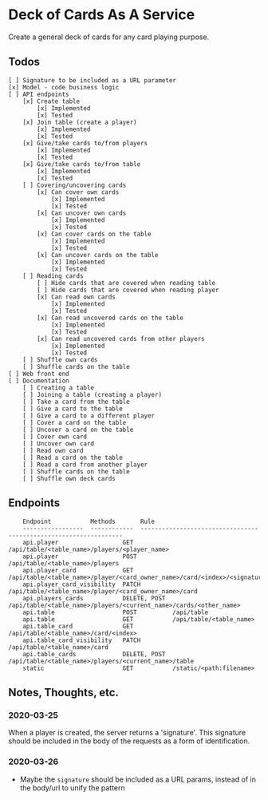 # Deck of Cards As A Service

Create a general deck of cards for any card playing purpose.

## Todos

    [ ] Signature to be included as a URL parameter
    [x] Model - code business logic
    [ ] API endpoints
        [x] Create table
            [x] Implemented
            [x] Tested
        [x] Join table (create a player)
            [x] Implemented
            [x] Tested
        [x] Give/take cards to/from players
            [x] Implemented
            [x] Tested
        [x] Give/take cards to/from table
            [x] Implemented
            [x] Tested
        [ ] Covering/uncovering cards
            [x] Can cover own cards
                [x] Implemented
                [x] Tested
            [x] Can uncover own cards
                [x] Implemented
                [x] Tested
            [x] Can cover cards on the table
                [x] Implemented
                [x] Tested
            [x] Can uncover cards on the table
                [x] Implemented
                [x] Tested
        [ ] Reading cards
            [ ] Hide cards that are covered when reading table
            [ ] Hide cards that are covered when reading player
            [x] Can read own cards
                [x] Implemented
                [x] Tested
            [x] Can read uncovered cards on the table
                [x] Implemented
                [x] Tested
            [x] Can read uncovered cards from other players
                [x] Implemented
                [x] Tested
        [ ] Shuffle own cards
        [ ] Shuffle cards on the table
    [ ] Web front end
    [ ] Documentation
        [ ] Creating a table
        [ ] Joining a table (creating a player)
        [ ] Take a card from the table
        [ ] Give a card to the table
        [ ] Give a card to a different player
        [ ] Cover a card on the table
        [ ] Uncover a card on the table
        [ ] Cover own card
        [ ] Uncover own card
        [ ] Read own card
        [ ] Read a card on the table
        [ ] Read a card from another player
        [ ] Shuffle cards on the table
        [ ] Shuffle own deck cards

## Endpoints

        Endpoint           Methods       Rule
        -----------------  ------------  -----------------------------------------------------------------
        api.player                  GET           /api/table/<table_name>/players/<player_name>
        api.player                  POST          /api/table/<table_name>/players
        api.player_card             GET           /api/table/<table_name>/player/<card_owner_name>/card/<index>/<signature>
        api.player_card_visibility  PATCH         /api/table/<table_name>/player/<card_owner_name>/card
        api.players_cards           DELETE, POST  /api/table/<table_name>/players/<current_name>/cards/<other_name>
        api.table                   POST          /api/table
        api.table                   GET           /api/table/<table_name>
        api.table_card              GET           /api/table/<table_name>/card/<index>
        api.table_card_visibility   PATCH         /api/table/<table_name>/card
        api.table_cards             DELETE, POST  /api/table/<table_name>/players/<current_name>/table
        static                      GET           /static/<path:filename>

## Notes, Thoughts, etc.

### 2020-03-25

When a player is created, the server returns a 'signature'.
This signature should be included in the body of the requests as
a form of identification.

### 2020-03-26

- Maybe the `signature` should be included as a URL params, instead of in the body/url to unify the pattern

